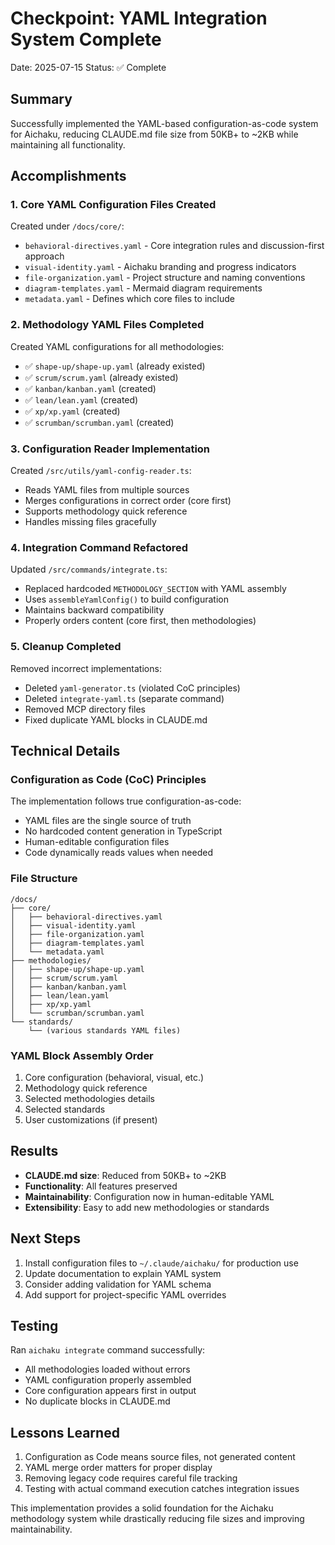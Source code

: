 # Checkpoint: YAML Integration System Complete

Date: 2025-07-15
Status: ✅ Complete

## Summary

Successfully implemented the YAML-based configuration-as-code system for Aichaku, reducing CLAUDE.md file size from 50KB+ to ~2KB while maintaining all functionality.

## Accomplishments

### 1. Core YAML Configuration Files Created

Created under `/docs/core/`:
- `behavioral-directives.yaml` - Core integration rules and discussion-first approach
- `visual-identity.yaml` - Aichaku branding and progress indicators
- `file-organization.yaml` - Project structure and naming conventions
- `diagram-templates.yaml` - Mermaid diagram requirements
- `metadata.yaml` - Defines which core files to include

### 2. Methodology YAML Files Completed

Created YAML configurations for all methodologies:
- ✅ `shape-up/shape-up.yaml` (already existed)
- ✅ `scrum/scrum.yaml` (already existed)
- ✅ `kanban/kanban.yaml` (created)
- ✅ `lean/lean.yaml` (created)
- ✅ `xp/xp.yaml` (created)
- ✅ `scrumban/scrumban.yaml` (created)

### 3. Configuration Reader Implementation

Created `/src/utils/yaml-config-reader.ts`:
- Reads YAML files from multiple sources
- Merges configurations in correct order (core first)
- Supports methodology quick reference
- Handles missing files gracefully

### 4. Integration Command Refactored

Updated `/src/commands/integrate.ts`:
- Replaced hardcoded `METHODOLOGY_SECTION` with YAML assembly
- Uses `assembleYamlConfig()` to build configuration
- Maintains backward compatibility
- Properly orders content (core first, then methodologies)

### 5. Cleanup Completed

Removed incorrect implementations:
- Deleted `yaml-generator.ts` (violated CoC principles)
- Deleted `integrate-yaml.ts` (separate command)
- Removed MCP directory files
- Fixed duplicate YAML blocks in CLAUDE.md

## Technical Details

### Configuration as Code (CoC) Principles

The implementation follows true configuration-as-code:
- YAML files are the single source of truth
- No hardcoded content generation in TypeScript
- Human-editable configuration files
- Code dynamically reads values when needed

### File Structure

```text
/docs/
├── core/
│   ├── behavioral-directives.yaml
│   ├── visual-identity.yaml
│   ├── file-organization.yaml
│   ├── diagram-templates.yaml
│   └── metadata.yaml
├── methodologies/
│   ├── shape-up/shape-up.yaml
│   ├── scrum/scrum.yaml
│   ├── kanban/kanban.yaml
│   ├── lean/lean.yaml
│   ├── xp/xp.yaml
│   └── scrumban/scrumban.yaml
└── standards/
    └── (various standards YAML files)
```

### YAML Block Assembly Order

1. Core configuration (behavioral, visual, etc.)
2. Methodology quick reference
3. Selected methodologies details
4. Selected standards
5. User customizations (if present)

## Results

- **CLAUDE.md size**: Reduced from 50KB+ to ~2KB
- **Functionality**: All features preserved
- **Maintainability**: Configuration now in human-editable YAML
- **Extensibility**: Easy to add new methodologies or standards

## Next Steps

1. Install configuration files to `~/.claude/aichaku/` for production use
2. Update documentation to explain YAML system
3. Consider adding validation for YAML schema
4. Add support for project-specific YAML overrides

## Testing

Ran `aichaku integrate` command successfully:
- All methodologies loaded without errors
- YAML configuration properly assembled
- Core configuration appears first in output
- No duplicate blocks in CLAUDE.md

## Lessons Learned

1. Configuration as Code means source files, not generated content
2. YAML merge order matters for proper display
3. Removing legacy code requires careful file tracking
4. Testing with actual command execution catches integration issues

This implementation provides a solid foundation for the Aichaku methodology system while drastically reducing file sizes and improving maintainability.